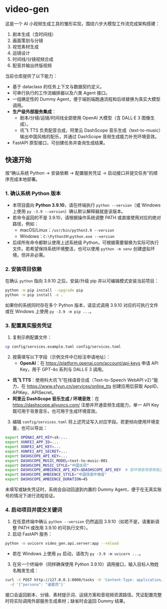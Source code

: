 # video-gen

这是一个 AI 小视频生成工具的雏形实现，围绕六步大模型工作流完成架构搭建：

1. 剧本生成（含时间线）
2. 画面策划与分镜
3. 视觉素材生成
4. 运镜设计
5. 时间线/分镜视频合成
6. 配音并输出终版视频

当前仓库提供了以下能力：

- 基于 dataclass 的任务上下文与数据契约定义。
- 可串行执行的工作流编排器以及六类 Agent 接口。
- 一组确定性的 Dummy Agent，便于端到端跑通流程和后续替换为真实大模型调用。
- **生产级外部服务集成**：
  - 剧本/分镜/运镜/时间线全部使用 OpenAI 大模型（含 DALL·E 3 图像生成）。
  - 讯飞 TTS 负责配音合成，阿里云 DashScope 音乐生成（text-to-music）输出中国风格的配乐，并通过 DashScope 音频生成能力补充环境音效。
- FastAPI 原型接口，可创建任务并查询生成结果。

## 快速开始

按“确认系统 Python → 安装依赖 → 配置服务凭证 → 启动接口并提交任务”的顺序完成本地部署。

### 1. 确认系统 Python 版本

- 本项目面向 **Python 3.9.10**，请在终端执行 `python --version`（或 Windows 上使用 `py -3.9 --version`）确认默认解释器就是该版本。
- 若命令返回的不是 3.9.10，请根据操作系统调整 PATH 或直接使用对应的绝对路径，例如：
  - macOS/Linux：`/usr/bin/python3.9 --version`
  - Windows：`C:\Python39\python.exe --version`
- 后续所有命令都默认使用上述系统级 Python，可根据需要替换为实际可执行文件。若希望保持系统环境整洁，也可以使用 `python -m venv` 创建虚拟环境，但并非必需。

### 2. 安装项目依赖

在确认 `python` 指向 3.9.10 之后，安装/升级 pip 并以可编辑模式安装当前项目：

```bash
python -m pip install --upgrade pip
python -m pip install -e .
```

如果你的系统同时存在多个 Python 版本，请显式调用 3.9.10 对应的可执行文件或在 Windows 上使用 `py -3.9 -m pip ...`。

### 3. 配置真实服务凭证

1. 复制示例配置文件：

```bash
cp config/services.example.toml config/services.toml
```

2. 按需填写以下字段（示例文件中已标注申请地址）：
   - **OpenAI**：在 <https://platform.openai.com/account/api-keys> 申请 API Key，用于 GPT-4o 系列与 DALL·E 3 调用。
  - **讯飞 TTS**：使用科大讯飞“在线语音合成（Text-to-Speech WebAPI v2）”能力，在 <https://www.xfyun.cn/services/online_tts> 创建应用后获取 AppID、APIKey、APISecret。
  - **阿里云 DashScope 音乐生成 / 环境音效**：在 <https://dashscope.aliyuncs.com/> 注册并开通音频生成能力，单一 API Key 既可用于背景音乐，也可用于生成环境音效。

3. 编辑 `config/services.toml` 将上述凭证写入对应字段。若更倾向使用环境变量，也可以导出：

```bash
export OPENAI_API_KEY=sk-...
export XUNFEI_APP_ID=...
export XUNFEI_API_KEY=...
export XUNFEI_API_SECRET=...
export DASHSCOPE_API_KEY=...
export DASHSCOPE_MUSIC_MODEL=text-to-music-001
export DASHSCOPE_MUSIC_STYLE="中国古风"
export DASHSCOPE_AMBIENCE_API_KEY=$DASHSCOPE_API_KEY  # 若环境音效使用独立密钥可替换此行
export DASHSCOPE_AMBIENCE_STYLE="中国场景环境音"
export DASHSCOPE_AMBIENCE_DURATION=45
```

未填写或缺失凭证时，系统会自动回退到内置的 Dummy Agent，便于在无真实账号的情况下进行流程验证。

### 4. 启动项目并提交关键词

1. 在任意终端中确认 `python --version` 仍然返回 3.9.10（如若不是，请重新调整 PATH 或改用 3.9.10 的可执行文件）。
2. 启动 FastAPI 服务：

```bash
python -m uvicorn video_gen.api.server:app --reload
```

   - 若在 Windows 上使用 `py` 启动，请改为 `py -3.9 -m uvicorn ...`。
3. 在另一个终端中（同样确保使用 Python 3.9.10）调用接口，输入目标人物姓名触发生成：

```bash
curl -X POST http://127.0.0.1:8000/tasks -H 'Content-Type: application/json' \
  -d '{"persona": "诸葛亮"}'
```

接口会返回剧本、分镜、素材提示词、运镜方案和音视频资源路径。凭证配置完整时将实际调用外部服务生成素材；缺省时会返回 Dummy 结果。
